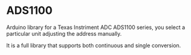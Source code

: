 # ADS1100
Arduino library for a Texas Instriment ADC ADS1100 series, you select a particular unit adjusting the address manually.

It is a full library that supports both continuous and single conversion.
